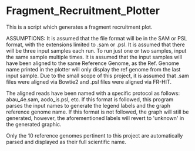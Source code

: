 # Fragment_Recruitment_Plotter
This is a script which generates a fragment recruitment plot. 

 ASSUMPTIONS: It is assumed that the file format will be in the SAM or PSL 
 format, with the extensions limited to .sam or .psl. It is assumed that there
 will be three input samples each run. To run just one or two samples, input
 the same sample multiple times. It is assumed that the input samples will
 have been aligned to the same Reference Genome, as the Ref. Genome name
 printed in the plotter will only display the ref genome from the last input
 sample. Due to the small scope of this project, it is assumed that .sam files
 were aligned via Bowtie2 and .psl files were aligned via FR-HIT. 

 The aligned reads have been named with a specific protocol as follows: 
 abau_4e.sam, aodo_is.psl, etc. If this format is followed, this program parses
 the input names to generate the legend labels and the graph reference genome
 name. If this format is not followed, the graph will still be generated,
 however, the aforementioned labels will revert to 'unknown' in the generated graphic. 

 Only the 10 reference genomes pertinent to this project are automatically
 parsed and displayed as their full scientific name. 

